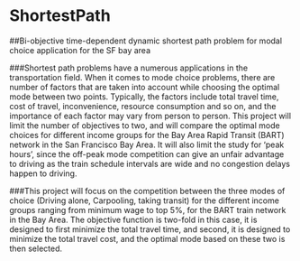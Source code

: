 # ShortestPath
##Bi-objective time-dependent dynamic shortest path problem for modal choice application for the SF bay area

###Shortest path problems have a numerous applications in the transportation field. When it comes to mode choice problems, there are number of factors that are taken into account while choosing the optimal mode between two points. Typically, the factors include total travel time, cost of travel, inconvenience, resource consumption and so on, and the importance of each factor may vary from person to person. This project will limit the number of objectives to two, and will compare the optimal mode choices for different income groups for the Bay Area Rapid Transit (BART) network in the San Francisco Bay Area. It will also limit the study for ‘peak hours’, since the off-peak mode competition can give an unfair advantage to driving as the train schedule intervals are wide and no congestion delays happen to driving.
	
###This project will focus on the competition between the three modes of choice (Driving alone, Carpooling, taking transit) for the different income groups ranging from minimum wage to top 5%, for the BART train network in the Bay Area. The objective function is two-fold in this case, it is designed to first minimize the total travel time, and second, it is designed to minimize the total travel cost, and the optimal mode based on these two is then selected.  

